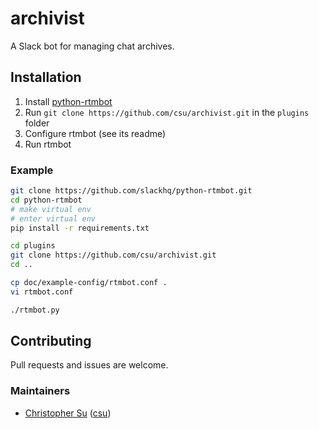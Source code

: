 # archivist

A Slack bot for managing chat archives.

## Installation
1. Install [python-rtmbot](https://github.com/slackhq/python-rtmbot)
2. Run `git clone https://github.com/csu/archivist.git` in the `plugins` folder
3. Configure rtmbot (see its readme)
4. Run rtmbot

### Example
```bash
git clone https://github.com/slackhq/python-rtmbot.git
cd python-rtmbot
# make virtual env
# enter virtual env
pip install -r requirements.txt

cd plugins
git clone https://github.com/csu/archivist.git
cd ..

cp doc/example-config/rtmbot.conf .
vi rtmbot.conf

./rtmbot.py
```

## Contributing
Pull requests and issues are welcome.

### Maintainers
* [Christopher Su](https://christopher.su) ([csu](https://github.com/csu))
